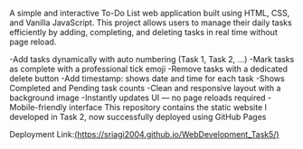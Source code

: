 A simple and interactive To-Do List web application built using HTML, CSS, and Vanilla JavaScript. This project allows users to manage their daily tasks efficiently by adding, completing, and deleting tasks in real time without page reload.

 -Add tasks dynamically with auto numbering (Task 1, Task 2, ...)
 -Mark tasks as complete with a professional tick emoji
 -Remove tasks with a dedicated delete button
 -Add timestamp: shows date and time for each task
 -Shows Completed and Pending task counts
 -Clean and responsive layout with a background image
 -Instantly updates UI — no page reloads required
 -Mobile-friendly interface
This repository contains the static website I developed in Task 2, now successfully deployed using GitHub Pages 

Deployment Link:[(https://sriagi2004.github.io/WebDevelopment_Task5/)](https://sriagi2004.github.io/WebDevelopment_Task5/)
